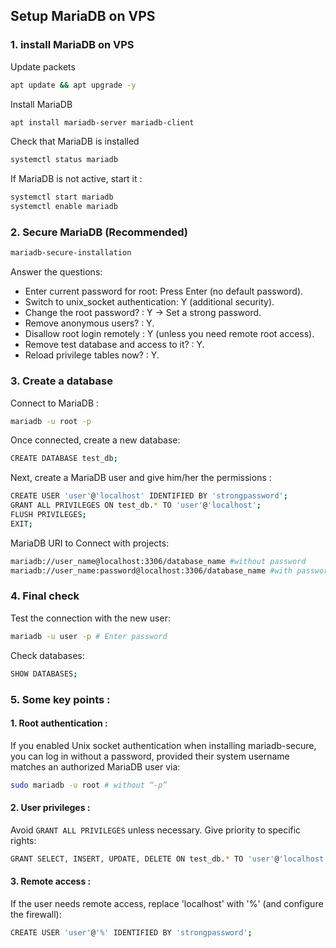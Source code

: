 ## Setup MariaDB on VPS

### 1. install MariaDB on VPS

Update packets
```bash
apt update && apt upgrade -y
```

Install MariaDB
```bash
apt install mariadb-server mariadb-client
```

Check that MariaDB is installed
```bash
systemctl status mariadb
```

If MariaDB is not active, start it :
```bash
systemctl start mariadb
systemctl enable mariadb
```

### 2. Secure MariaDB (Recommended)

```bash
mariadb-secure-installation
```

Answer the questions:
- Enter current password for root: Press Enter (no default password).
- Switch to unix_socket authentication: Y (additional security).
- Change the root password? : Y → Set a strong password.
- Remove anonymous users? : Y.
- Disallow root login remotely : Y (unless you need remote root access).
- Remove test database and access to it? : Y.
- Reload privilege tables now? : Y.

### 3. Create a database

Connect to MariaDB :
```bash
mariadb -u root -p
```

Once connected, create a new database:
```bash
CREATE DATABASE test_db;
```

Next, create a MariaDB user and give him/her the permissions :
```bash
CREATE USER 'user'@'localhost' IDENTIFIED BY 'strongpassword';
GRANT ALL PRIVILEGES ON test_db.* TO 'user'@'localhost';
FLUSH PRIVILEGES;
EXIT;
```

MariaDB URI to Connect with projects:
```bash
mariadb://user_name@localhost:3306/database_name #without password
mariadb://user_name:password@localhost:3306/database_name #with password
```

### 4. Final check

Test the connection with the new user:
```bash
mariadb -u user -p # Enter password
```

Check databases:
```bash
SHOW DATABASES;
```

### 5. Some key points :

#### 1. Root authentication :

If you enabled Unix socket authentication when installing mariadb-secure, you can log in without a password, provided their system username matches an authorized MariaDB user via:
```bash
sudo mariadb -u root # without “-p”
```

#### 2. User privileges :

Avoid `GRANT ALL PRIVILEGES` unless necessary. Give priority to specific rights:
```bash
GRANT SELECT, INSERT, UPDATE, DELETE ON test_db.* TO 'user'@'localhost';
```

#### 3. Remote access :

If the user needs remote access, replace 'localhost' with '%' (and configure the firewall):
```bash
CREATE USER 'user'@'%' IDENTIFIED BY 'strongpassword';
```
